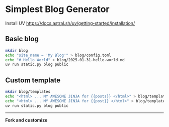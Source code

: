 # Simplest Blog Generator

Install UV https://docs.astral.sh/uv/getting-started/installation/ 



## Basic blog

```bash
mkdir blog
echo "site_name = 'My Blog'" > blog/config.toml
echo "# Hello World" > blog/2025-01-31-hello-world.md
uv run static.py blog public
```

## Custom template

```bash
mkdir blog/templates
echo "<html> ... MY AWESOME JINJA for {{posts}} </html>" > blog/templates/index.html
echo "<html> ... MY AWESOME JINJA for {{post}} </html>" > blog/templates/post.html
uv run static.py blog public
```

---

**Fork and customize**
